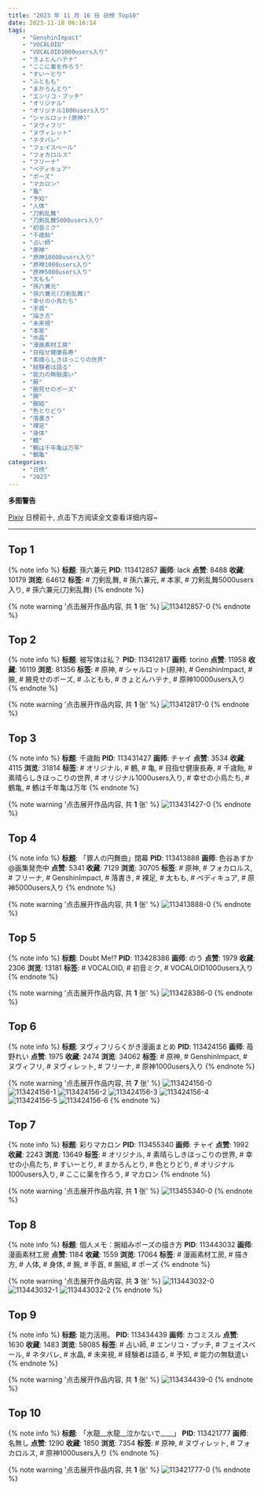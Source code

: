 ```yaml
---
title: "2023 年 11 月 16 日 日榜 Top10"
date: 2023-11-18 06:16:14
tags:
    - "GenshinImpact"
    - "VOCALOID"
    - "VOCALOID1000users入り"
    - "きょとんハテナ"
    - "ここに巣を作ろう"
    - "すいーとり"
    - "ふともも"
    - "まかろんとり"
    - "エンリコ・プッチ"
    - "オリジナル"
    - "オリジナル1000users入り"
    - "シャルロット(原神)"
    - "ヌヴィフリ"
    - "ヌヴィレット"
    - "ネタバレ"
    - "フェイスベール"
    - "フォカロルス"
    - "フリーナ"
    - "ペディキュア"
    - "ポーズ"
    - "マカロン"
    - "亀"
    - "予知"
    - "人体"
    - "刀剣乱舞"
    - "刀剣乱舞5000users入り"
    - "初音ミク"
    - "千歳飴"
    - "占い師"
    - "原神"
    - "原神10000users入り"
    - "原神1000users入り"
    - "原神5000users入り"
    - "太もも"
    - "孫六兼元"
    - "孫六兼元(刀剣乱舞)"
    - "幸せの小鳥たち"
    - "手首"
    - "描き方"
    - "未来視"
    - "本家"
    - "水晶"
    - "漫画素材工房"
    - "目指せ健康長寿"
    - "素晴らしきほっこりの世界"
    - "経験者は語る"
    - "能力の無駄遣い"
    - "腋"
    - "腋見せのポーズ"
    - "腕"
    - "腕組"
    - "色とりどり"
    - "落書き"
    - "裸足"
    - "身体"
    - "鶴"
    - "鶴は千年亀は万年"
    - "鶴亀"
categories:
    - "日榜"
    - "2023"
---
```


<i class="fa fa-triangle-exclamation"></i>**多图警告**<i class="fa fa-triangle-exclamation"></i>

[Pixiv](https://www.pixiv.net/) 日榜前十, 点击下方阅读全文查看详细内容~

<!-- more -->

---

## Top 1

{% note info %}
**标题**: 孫六兼元
**PID**: 113412857 **画师**: lack
**点赞**: 8488 **收藏**: 10179 **浏览**: 64612
**标签**: # 刀剣乱舞, # 孫六兼元, # 本家, # 刀剣乱舞5000users入り, # 孫六兼元(刀剣乱舞)
{% endnote %}

{% note warning '点击展开作品内容, 共 **1** 张' %}
![113412857-0](https://i.pixiv.re/img-original/img/2023/11/15/00/00/32/113412857_p0.png)
{% endnote %}

## Top 2

{% note info %}
**标题**: 被写体は私？
**PID**: 113412817 **画师**: torino
**点赞**: 11958 **收藏**: 16119 **浏览**: 81356
**标签**: # 原神, # シャルロット(原神), # GenshinImpact, # 腋, # 腋見せのポーズ, # ふともも, # きょとんハテナ, # 原神10000users入り
{% endnote %}

{% note warning '点击展开作品内容, 共 **1** 张' %}
![113412817-0](https://i.pixiv.re/img-original/img/2023/11/15/00/00/23/113412817_p0.jpg)
{% endnote %}

## Top 3

{% note info %}
**标题**: 千歳飴
**PID**: 113431427 **画师**: チャイ
**点赞**: 3534 **收藏**: 4115 **浏览**: 31814
**标签**: # オリジナル, # 鶴, # 亀, # 目指せ健康長寿, # 千歳飴, # 素晴らしきほっこりの世界, # オリジナル1000users入り, # 幸せの小鳥たち, # 鶴亀, # 鶴は千年亀は万年
{% endnote %}

{% note warning '点击展开作品内容, 共 **1** 张' %}
![113431427-0](https://i.pixiv.re/img-original/img/2023/11/15/20/43/31/113431427_p0.png)
{% endnote %}

## Top 4

{% note info %}
**标题**: 「罪人の円舞曲」閉幕
**PID**: 113413888 **画师**: 色谷あすか@画集発売中
**点赞**: 5341 **收藏**: 7129 **浏览**: 30705
**标签**: # 原神, # フォカロルス, # フリーナ, # GenshinImpact, # 落書き, # 裸足, # 太もも, # ペディキュア, # 原神5000users入り
{% endnote %}

{% note warning '点击展开作品内容, 共 **1** 张' %}
![113413888-0](https://i.pixiv.re/img-original/img/2023/11/15/00/30/00/113413888_p0.png)
{% endnote %}

## Top 5

{% note info %}
**标题**: Doubt Me!?
**PID**: 113428386 **画师**: のう
**点赞**: 1979 **收藏**: 2306 **浏览**: 13181
**标签**: # VOCALOID, # 初音ミク, # VOCALOID1000users入り
{% endnote %}

{% note warning '点击展开作品内容, 共 **1** 张' %}
![113428386-0](https://i.pixiv.re/img-original/img/2023/11/15/18/40/00/113428386_p0.jpg)
{% endnote %}

## Top 6

{% note info %}
**标题**: ヌヴィフリらくがき漫画まとめ
**PID**: 113424156 **画师**: 苺野れい
**点赞**: 1975 **收藏**: 2474 **浏览**: 34062
**标签**: # 原神, # GenshinImpact, # ヌヴィフリ, # ヌヴィレット, # フリーナ, # 原神1000users入り
{% endnote %}

{% note warning '点击展开作品内容, 共 **7** 张' %}
![113424156-0](https://i.pixiv.re/img-original/img/2023/11/15/14/11/18/113424156_p0.jpg)
![113424156-1](https://i.pixiv.re/img-original/img/2023/11/15/14/11/18/113424156_p1.jpg)
![113424156-2](https://i.pixiv.re/img-original/img/2023/11/15/14/11/18/113424156_p2.jpg)
![113424156-3](https://i.pixiv.re/img-original/img/2023/11/15/14/11/18/113424156_p3.jpg)
![113424156-4](https://i.pixiv.re/img-original/img/2023/11/15/14/11/18/113424156_p4.jpg)
![113424156-5](https://i.pixiv.re/img-original/img/2023/11/15/14/11/18/113424156_p5.jpg)
![113424156-6](https://i.pixiv.re/img-original/img/2023/11/15/14/11/18/113424156_p6.jpg)
{% endnote %}

## Top 7

{% note info %}
**标题**: 彩りマカロン
**PID**: 113455340 **画师**: チャイ
**点赞**: 1992 **收藏**: 2243 **浏览**: 13649
**标签**: # オリジナル, # 素晴らしきほっこりの世界, # 幸せの小鳥たち, # すいーとり, # まかろんとり, # 色とりどり, # オリジナル1000users入り, # ここに巣を作ろう, # マカロン
{% endnote %}

{% note warning '点击展开作品内容, 共 **1** 张' %}
![113455340-0](https://i.pixiv.re/img-original/img/2023/11/16/20/30/00/113455340_p0.png)
{% endnote %}

## Top 8

{% note info %}
**标题**: 個人メモ：腕組みポーズの描き方
**PID**: 113443032 **画师**: 漫画素材工房
**点赞**: 1184 **收藏**: 1559 **浏览**: 17064
**标签**: # 漫画素材工房, # 描き方, # 人体, # 身体, # 腕, # 手首, # 腕組, # ポーズ
{% endnote %}

{% note warning '点击展开作品内容, 共 **3** 张' %}
![113443032-0](https://i.pixiv.re/img-original/img/2023/11/16/07/00/06/113443032_p0.jpg)
![113443032-1](https://i.pixiv.re/img-original/img/2023/11/16/07/00/06/113443032_p1.jpg)
![113443032-2](https://i.pixiv.re/img-original/img/2023/11/16/07/00/06/113443032_p2.jpg)
{% endnote %}

## Top 9

{% note info %}
**标题**: 能力活用。
**PID**: 113434439 **画师**: カコミスル
**点赞**: 1630 **收藏**: 1483 **浏览**: 58085
**标签**: # 占い師, # エンリコ・プッチ, # フェイスベール, # ネタバレ, # 水晶, # 未来視, # 経験者は語る, # 予知, # 能力の無駄遣い
{% endnote %}

{% note warning '点击展开作品内容, 共 **1** 张' %}
![113434439-0](https://i.pixiv.re/img-original/img/2023/11/15/22/29/14/113434439_p0.jpg)
{% endnote %}

## Top 10

{% note info %}
**标题**: 「水龍__水龍__泣かないで____」
**PID**: 113421777 **画师**: 名無し
**点赞**: 1290 **收藏**: 1850 **浏览**: 7354
**标签**: # 原神, # ヌヴィレット, # フォカロルス, # 原神1000users入り
{% endnote %}

{% note warning '点击展开作品内容, 共 **1** 张' %}
![113421777-0](https://i.pixiv.re/img-original/img/2023/11/15/11/20/22/113421777_p0.jpg)
{% endnote %}
